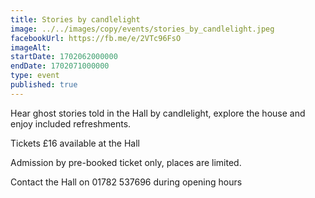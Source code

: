 ```yaml
---
title: Stories by candlelight
image: ../../images/copy/events/stories_by_candlelight.jpeg
facebookUrl: https://fb.me/e/2VTc96FsO
imageAlt: 
startDate: 1702062000000
endDate: 1702071000000
type: event
published: true
---
```

Hear ghost stories told in the Hall by candlelight, explore the house and enjoy included refreshments.

Tickets £16 available at the Hall

Admission by pre-booked ticket only, places are limited.

Contact the Hall on 01782 537696 during opening hours